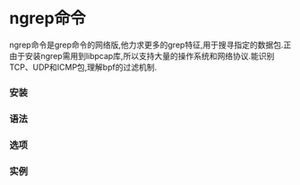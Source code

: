 # ngrep命令

ngrep命令是grep命令的网络版,他力求更多的grep特征,用于搜寻指定的数据包.正由于安装ngrep需用到libpcap库,所以支持大量的操作系统和网络协议.能识别TCP、UDP和ICMP包,理解bpf的过滤机制.

### 安装



### 语法

### 选项

### 实例

